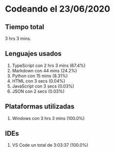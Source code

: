 # Codeando el 23/06/2020

## Tiempo total
3 hrs 3 mins.

## Lenguajes usados
1. TypeScript con 2 hrs 3 mins (67.4%)
1. Markdown con 44 mins (24.2%)
1. Python con 15 mins (8.31%)
1. HTML con 3 secs (0.04%)
1. JavaScript con 3 secs (0.03%)
1. JSON con 2 secs (0.03%)

## Plataformas utilizadas
1. Windows con 3 hrs 3 mins (100.0%)

## IDEs
1. VS Code un total de 3:03:37 (100.0%)

